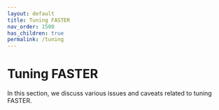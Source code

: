 ```yaml
---
layout: default
title: Tuning FASTER
nav_order: 1500
has_children: true
permalink: /tuning
---
```


# Tuning FASTER

In this section, we discuss various issues and caveats related to tuning FASTER.
